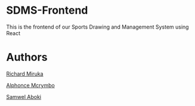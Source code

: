 # SDMS-Frontend
This is the frontend of our Sports Drawing and Management System using React

# Authors

[Richard Miruka](https://github.com/RichardMiruka)

[Alphonce Mcrymbo](https://github.com/Mcrymbo)

[Samwel Aboki](https://github.com/Abokiey)
